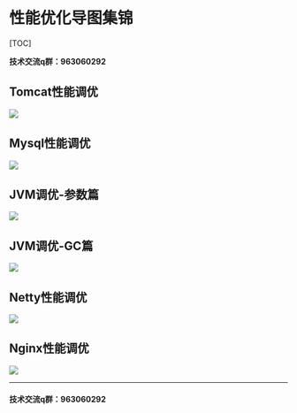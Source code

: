 # 性能优化导图集锦

[TOC]

**技术交流q群：963060292**

## Tomcat性能调优

![](https://smartan123.github.io/book/library/002-images/Tomcat性能调优.png)



## Mysql性能调优

![](https://smartan123.github.io/book/library/002-images/Mysql性能调优.png)



## JVM调优-参数篇

![](https://smartan123.github.io/book/library/002-images/JVM调优-参数篇.png)



## JVM调优-GC篇

![](https://smartan123.github.io/book/library/002-images/JVM调优-GC篇.png)



## Netty性能调优

![](https://smartan123.github.io/book/library/002-images/Netty性能调优.png)



## Nginx性能调优

![](https://smartan123.github.io/book/library/002-images/Nginx性能调优.png)

------

#### 技术交流q群：963060292

